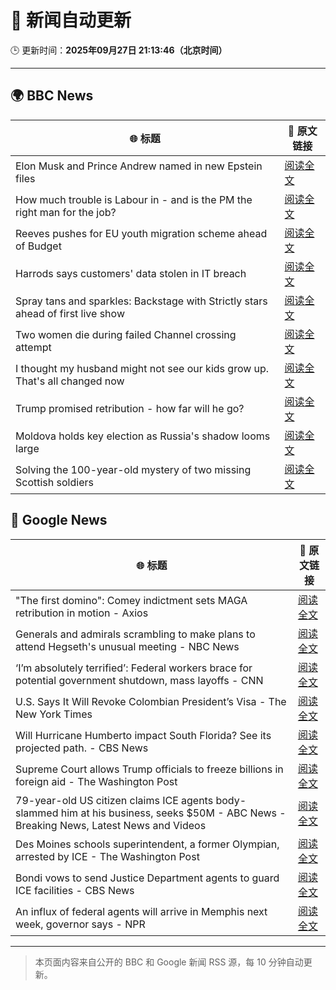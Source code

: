 # 🧠 新闻自动更新

🕒 更新时间：**2025年09月27日 21:13:46（北京时间）**

---

## 🌍 BBC News

| 🌐 标题 | 🔗 原文链接 |
|--------|-------------|
| Elon Musk and Prince Andrew named in new Epstein files | [阅读全文](https://www.bbc.com/news/articles/cwyl8j1we0lo?at_medium=RSS&at_campaign=rss) |
| How much trouble is Labour in - and is the PM the right man for the job? | [阅读全文](https://www.bbc.com/news/articles/c1kwlzv9zl1o?at_medium=RSS&at_campaign=rss) |
| Reeves pushes for EU youth migration scheme ahead of Budget | [阅读全文](https://www.bbc.com/news/articles/c179z10vy28o?at_medium=RSS&at_campaign=rss) |
| Harrods says customers' data stolen in IT breach | [阅读全文](https://www.bbc.com/news/articles/c8d70d912e6o?at_medium=RSS&at_campaign=rss) |
| Spray tans and sparkles: Backstage with Strictly stars ahead of first live show | [阅读全文](https://www.bbc.com/news/articles/c9dx0x68z46o?at_medium=RSS&at_campaign=rss) |
| Two women die during failed Channel crossing attempt | [阅读全文](https://www.bbc.com/news/articles/cx2jg20pdm0o?at_medium=RSS&at_campaign=rss) |
| I thought my husband might not see our kids grow up. That's all changed now | [阅读全文](https://www.bbc.com/news/articles/c3vzek4dkyyo?at_medium=RSS&at_campaign=rss) |
| Trump promised retribution - how far will he go? | [阅读全文](https://www.bbc.com/news/articles/c0q74pxx871o?at_medium=RSS&at_campaign=rss) |
| Moldova holds key election as Russia's shadow looms large | [阅读全文](https://www.bbc.com/news/articles/c179z9d4vl1o?at_medium=RSS&at_campaign=rss) |
| Solving the 100-year-old mystery of two missing Scottish soldiers | [阅读全文](https://www.bbc.com/news/articles/c7088ynken8o?at_medium=RSS&at_campaign=rss) |

## 📰 Google News

| 🌐 标题 | 🔗 原文链接 |
|--------|-------------|
| "The first domino": Comey indictment sets MAGA retribution in motion - Axios | [阅读全文](https://news.google.com/rss/articles/CBMifkFVX3lxTE5KcjFWelpFTUhXQ1FxQ3dBMnJGd2J6WXBNT2xuRGJxWjZfWHJWdlRIMC1RZ2RsZGtWV1BWcG9BY2U1VmJpV3BCZ1UxYXZCVlBGQ2phZ1ZhMXlWUTNwYW1LeVNxRWt3bGtXamMtYUVFck9FcG94emRxYmtXeWtQZw?oc=5) |
| Generals and admirals scrambling to make plans to attend Hegseth's unusual meeting - NBC News | [阅读全文](https://news.google.com/rss/articles/CBMizAFBVV95cUxPQWJBUWZVc0VyNHljdmZwT2FFaGc4eFZ6QWMyUkNyMVpnS3VPZ3A4dElJb1RQREtFSm5XWVYtYlBXeEFId05NbTlwdEFHeVdncTAyX0k2a2RiWEJDeTF5Q09DVDZpT2JQRjdYaEtROFFaUHprZXdJeUVnM25naEF5emVPWlk5STJ1ZmUzc25Xa3NPc01COUl2XzFUZklKdk5KOFg1eHNMUTRkZWx1LVBwdmtqdUtvM3EzdzRXbklkMHAtUnA2eWk3ZVJNRGTSAVZBVV95cUxPWHNZeWFKaHRMUC0wYV9XRzhNV1FVUXBDNnZleHRfZjE0b0NCNGJiU011dkF1UVdIS0hITTJ6NjE3b2xkT3VRdmVqN0t0amRvVW02Z0dlZw?oc=5) |
| ‘I’m absolutely terrified’: Federal workers brace for potential government shutdown, mass layoffs - CNN | [阅读全文](https://news.google.com/rss/articles/CBMikgFBVV95cUxNRXhlcUhXaENZRWtfT2pNYXpzVlJnMWIzOTFIWGl6MEZON2QtYndDcFplMEpjbVVyRE4tNGZab1BoUDFwcXNKYmR4UTZIQndhMEhlTUxXcjJHcEJUY1lHcWdoelhWdUx2YWdEMVhMMHZoM2hDdkJ6VEVyekJicFVWYlNLMEN5V1Y3ZXpjMG5tRjVuUQ?oc=5) |
| U.S. Says It Will Revoke Colombian President’s Visa - The New York Times | [阅读全文](https://news.google.com/rss/articles/CBMifEFVX3lxTE13ZnVQQV82NkNDeW9tM25iTEpNcFdXbG1iRkRia0gzZzk5NExycko0aDNzQ2dyenU1RmJEQUs5WVFCenJwc0RPYUFnU2Jza3RVeVFkUmcwVE9MUHNCTi1QOW1ybndmMjBRTFZOb0FvdnowTldFTVh6M2tVQjU?oc=5) |
| Will Hurricane Humberto impact South Florida? See its projected path. - CBS News | [阅读全文](https://news.google.com/rss/articles/CBMioAFBVV95cUxNa0tBSWxEMWxSRFFfM2N3bjdmRlpodTlrZXJHWnVIWThGdXFNcHY0aHZTbkV2eFBfV2thTjN5NUpRWDExcjVLcEZWTWtyUmlJUkhIQTBBcVU3aUVaaFpfdUgzTzlRZm4xaXdlZFNrUjZnWFJIUTFqUnNUVzFXWDVFaGtsWF9aelNiMFJHaFFJR0NLZG5qNTJkMWdCTDZlU2h1?oc=5) |
| Supreme Court allows Trump officials to freeze billions in foreign aid - The Washington Post | [阅读全文](https://news.google.com/rss/articles/CBMioAFBVV95cUxNeTM4YWxnQXhlQi1Ga2dFS3ZnTzhqY2l5V3V5Ni1odjVBM0g2X2dxRTUwVVF5Rk5QdzlENF80R21tWU1uNjRqTHVjb1EybDQwQ3hDYjh4bERNS2ZWVmZzM21MZFhRN1U5cldJUE5OVXcyRk9HTGhSMnpHSExyX2dwN1dIR3JwdmZ6dy0ycWJiWkVYOTkyREFZOWpEeXFjTVgt?oc=5) |
| 79-year-old US citizen claims ICE agents body-slammed him at his business, seeks $50M - ABC News - Breaking News, Latest News and Videos | [阅读全文](https://news.google.com/rss/articles/CBMijwFBVV95cUxOQnd3N3lObktzaGp4QVpaQm1GQ3ItR0lwdzhTRTR4SDFmeXJpY1V3YTBaMC1xazdoSmdwR2p4QWswbnp2T0o2M2dIQ2lmS1U0V3QwV1RUaWpBZHZBQnk1VzVMZzA3SFJPSjRJMnlUMWY0X0ZoVU1UWDEyQlh5eG8weTZlM2wtOUQ4MktpdllNY9IBlAFBVV95cUxQdG0xR1ZaNHBDWXAzajktTGJVUHNtczdaZXRSNUVBTXhiRFZtMUl4d0ZvX2wtdC1MVDJ3eEJxcVY5MmFhcThKZEtLd3NFZlJmNE5pSkNNZDJxWUg3aEM0SzVqc0ZZSHJVWHJHR01ZNFlrT0stREtjSTNTcWVwUUFDU2szSk91ck5lLURibjJ1d2VMbFZD?oc=5) |
| Des Moines schools superintendent, a former Olympian, arrested by ICE - The Washington Post | [阅读全文](https://news.google.com/rss/articles/CBMilgFBVV95cUxPdWxpOHJIckNpUW9GWUVST3JrS3FfUjVueVdpbTZkNkZUNjZ4VHZzRGlQNWZKSjEzMHNFb0ZfcUFnalFfcmpMUEJyclRIWER2U3dRZXg3ZzVZUGNhUVZmSzR6b1gxdVpLaEdneEpXQm9rWWhDT3dWZ05rTGJrTWt4OTRMTG0tMVlCTDNSMXQ1dEZIWjBfSGc?oc=5) |
| Bondi vows to send Justice Department agents to guard ICE facilities - CBS News | [阅读全文](https://news.google.com/rss/articles/CBMigAFBVV95cUxQNVR2ekdpZDFVOUdwVVhPWnZ5RnY0enpDd09JQ2hJcGZxZGJmVG5kcDFna28wRS1fTHVBNW1HS0NxYXVQeDY0MW42MFFuR0dPaWlnaDljek92MTlMNmp5UUp1dGd4Yl9RaUZMT25FclNLcXFaLWJLLVd6a2wwbEtjWNIBhgFBVV95cUxQdDBuSG0wcVdOckk4ZTdEWnF1b1R5dnk5NEsyNENQSktWZHJmZll0S29rT1ZqUVZLSlBySVQ0T3FmQ010Vk5PTkpkaUstZjE2ZDJCZGRtal9qY2pEREJqZTZKTmg2WHJCTC14Mk1lU09vU1BCNDZtd2FuYXNBbmR5cHRTS3FxUQ?oc=5) |
| An influx of federal agents will arrive in Memphis next week, governor says - NPR | [阅读全文](https://news.google.com/rss/articles/CBMijwFBVV95cUxQMnE5b3Z2MEs2NGkyc2ZKNjIwYUFsODBzSkh2RjVaeXZkczItQjFDVFdreHdxdkJiOUNfTkNvWkowRVRYbzRIX211UVowdVcxakR4bHB6b1UtVUtWdkE0TVp4MmY4SE1VeHFpS1lmdzJJQjItUHcxNG9EbzE4VFhVdlBqZ3N2T1h3LXNNalZPQQ?oc=5) |

---
> 本页面内容来自公开的 BBC 和 Google 新闻 RSS 源，每 10 分钟自动更新。